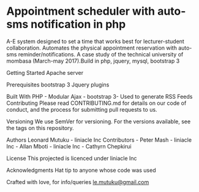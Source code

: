 # Appointment scheduler with auto-sms notification in php

A-E system designed to set a time that works best for lecturer-student collaboration. Automates the physical appointment reservation with auto-sms reminder/notifications. A case study of the technical university of mombasa (March-may 2017).Build in php, jquery, mysql, bootstrap 3

Getting Started
Apache server 

Prerequisites
bootstrap 3
Jquery plugins 


Built With
PHP - Modular
Ajax - 
bootstrap 3- Used to generate RSS Feeds
Contributing
Please read CONTRIBUTING.md for details on our code of conduct, and the process for submitting pull requests to us.

Versioning
We use SemVer for versioning. For the versions available, see the tags on this repository.

Authors
Leonard Mutuku - liniacle Inc
  Contributors
      - Peter Mash - liniacle Inc
      - Allan Mboti - liniacle Inc
      - Cathyrn Chepkirui

License
This projected is licenced under liniacle Inc 

Acknowledgments
Hat tip to anyone whose code was used


Crafted with love, for info/queries le.mutuku@gmail.com
